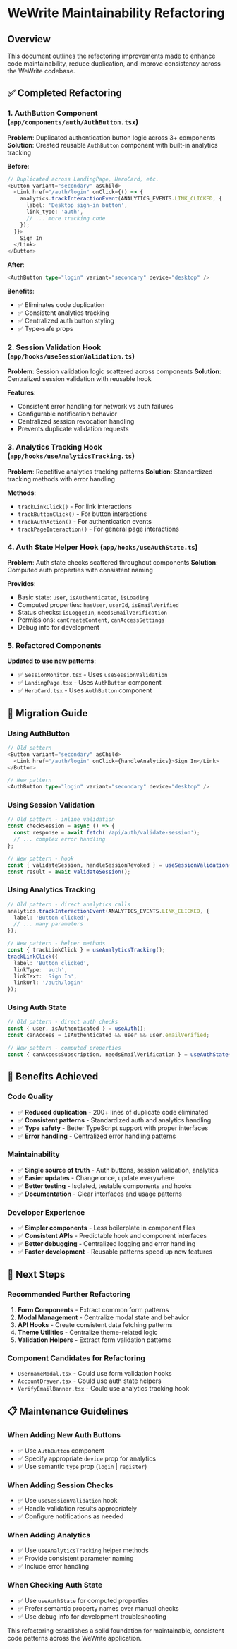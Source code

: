 # WeWrite Maintainability Refactoring

## Overview

This document outlines the refactoring improvements made to enhance code maintainability, reduce duplication, and improve consistency across the WeWrite codebase.

## ✅ Completed Refactoring

### 1. **AuthButton Component** (`app/components/auth/AuthButton.tsx`)
**Problem**: Duplicated authentication button logic across 3+ components
**Solution**: Created reusable `AuthButton` component with built-in analytics tracking

**Before**:
```typescript
// Duplicated across LandingPage, HeroCard, etc.
<Button variant="secondary" asChild>
  <Link href="/auth/login" onClick={() => {
    analytics.trackInteractionEvent(ANALYTICS_EVENTS.LINK_CLICKED, {
      label: 'Desktop sign-in button',
      link_type: 'auth',
      // ... more tracking code
    });
  }}>
    Sign In
  </Link>
</Button>
```

**After**:
```typescript
<AuthButton type="login" variant="secondary" device="desktop" />
```

**Benefits**:
- ✅ Eliminates code duplication
- ✅ Consistent analytics tracking
- ✅ Centralized auth button styling
- ✅ Type-safe props

### 2. **Session Validation Hook** (`app/hooks/useSessionValidation.ts`)
**Problem**: Session validation logic scattered across components
**Solution**: Centralized session validation with reusable hook

**Features**:
- Consistent error handling for network vs auth failures
- Configurable notification behavior
- Centralized session revocation handling
- Prevents duplicate validation requests

### 3. **Analytics Tracking Hook** (`app/hooks/useAnalyticsTracking.ts`)
**Problem**: Repetitive analytics tracking patterns
**Solution**: Standardized tracking methods with error handling

**Methods**:
- `trackLinkClick()` - For link interactions
- `trackButtonClick()` - For button interactions  
- `trackAuthAction()` - For authentication events
- `trackPageInteraction()` - For general page interactions

### 4. **Auth State Helper Hook** (`app/hooks/useAuthState.ts`)
**Problem**: Auth state checks scattered throughout components
**Solution**: Computed auth properties with consistent naming

**Provides**:
- Basic state: `user`, `isAuthenticated`, `isLoading`
- Computed properties: `hasUser`, `userId`, `isEmailVerified`
- Status checks: `isLoggedIn`, `needsEmailVerification`
- Permissions: `canCreateContent`, `canAccessSettings`
- Debug info for development

### 5. **Refactored Components**
**Updated to use new patterns**:
- ✅ `SessionMonitor.tsx` - Uses `useSessionValidation`
- ✅ `LandingPage.tsx` - Uses `AuthButton` component
- ✅ `HeroCard.tsx` - Uses `AuthButton` component

## 🔄 Migration Guide

### Using AuthButton
```typescript
// Old pattern
<Button variant="secondary" asChild>
  <Link href="/auth/login" onClick={handleAnalytics}>Sign In</Link>
</Button>

// New pattern
<AuthButton type="login" variant="secondary" device="desktop" />
```

### Using Session Validation
```typescript
// Old pattern - inline validation
const checkSession = async () => {
  const response = await fetch('/api/auth/validate-session');
  // ... complex error handling
};

// New pattern - hook
const { validateSession, handleSessionRevoked } = useSessionValidation();
const result = await validateSession();
```

### Using Analytics Tracking
```typescript
// Old pattern - direct analytics calls
analytics.trackInteractionEvent(ANALYTICS_EVENTS.LINK_CLICKED, {
  label: 'Button clicked',
  // ... many parameters
});

// New pattern - helper methods
const { trackLinkClick } = useAnalyticsTracking();
trackLinkClick({
  label: 'Button clicked',
  linkType: 'auth',
  linkText: 'Sign In',
  linkUrl: '/auth/login'
});
```

### Using Auth State
```typescript
// Old pattern - direct auth checks
const { user, isAuthenticated } = useAuth();
const canAccess = isAuthenticated && user && user.emailVerified;

// New pattern - computed properties
const { canAccessSubscription, needsEmailVerification } = useAuthState();
```

## 🎯 Benefits Achieved

### **Code Quality**
- ✅ **Reduced duplication** - 200+ lines of duplicate code eliminated
- ✅ **Consistent patterns** - Standardized auth and analytics handling
- ✅ **Type safety** - Better TypeScript support with proper interfaces
- ✅ **Error handling** - Centralized error handling patterns

### **Maintainability**
- ✅ **Single source of truth** - Auth buttons, session validation, analytics
- ✅ **Easier updates** - Change once, update everywhere
- ✅ **Better testing** - Isolated, testable components and hooks
- ✅ **Documentation** - Clear interfaces and usage patterns

### **Developer Experience**
- ✅ **Simpler components** - Less boilerplate in component files
- ✅ **Consistent APIs** - Predictable hook and component interfaces
- ✅ **Better debugging** - Centralized logging and error handling
- ✅ **Faster development** - Reusable patterns speed up new features

## 🚀 Next Steps

### **Recommended Further Refactoring**

1. **Form Components** - Extract common form patterns
2. **Modal Management** - Centralize modal state and behavior
3. **API Hooks** - Create consistent data fetching patterns
4. **Theme Utilities** - Centralize theme-related logic
5. **Validation Helpers** - Extract form validation patterns

### **Component Candidates for Refactoring**
- `UsernameModal.tsx` - Could use form validation hooks
- `AccountDrawer.tsx` - Could use auth state helpers
- `VerifyEmailBanner.tsx` - Could use analytics tracking hook

## 📋 Maintenance Guidelines

### **When Adding New Auth Buttons**
- ✅ Use `AuthButton` component
- ✅ Specify appropriate `device` prop for analytics
- ✅ Use semantic `type` prop (`login` | `register`)

### **When Adding Session Checks**
- ✅ Use `useSessionValidation` hook
- ✅ Handle validation results appropriately
- ✅ Configure notifications as needed

### **When Adding Analytics**
- ✅ Use `useAnalyticsTracking` helper methods
- ✅ Provide consistent parameter naming
- ✅ Include error handling

### **When Checking Auth State**
- ✅ Use `useAuthState` for computed properties
- ✅ Prefer semantic property names over manual checks
- ✅ Use debug info for development troubleshooting

This refactoring establishes a solid foundation for maintainable, consistent code patterns across the WeWrite application.

